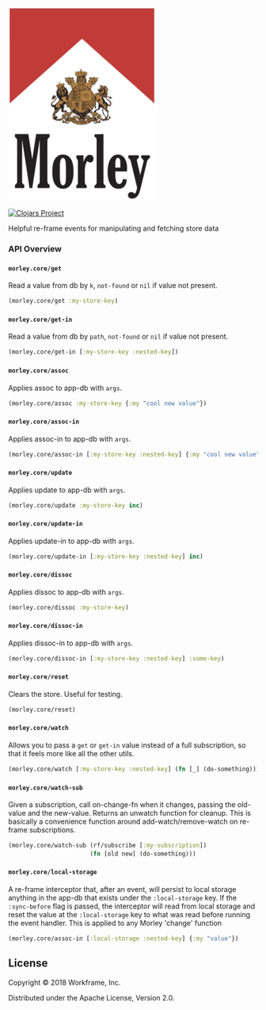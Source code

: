 <img src="https://raw.githubusercontent.com/workframers/morley/master/resources/morley.png" width="300">

[![Clojars Project](https://img.shields.io/clojars/v/com.workframe/morley.svg)](https://clojars.org/com.workframe/morley)

Helpful re-frame events for manipulating and fetching store data

### API Overview

#### `morley.core/get`

Read a value from db by `k`, `not-found` or `nil` if value not present.

```clojure
(morley.core/get :my-store-key)
```

#### `morley.core/get-in`

Read a value from db by `path`, `not-found` or `nil` if value not present.

```clojure
(morley.core/get-in [:my-store-key :nested-key])
```

#### `morley.core/assoc`

Applies assoc to app-db with `args`.

```clojure
(morley.core/assoc :my-store-key {:my "cool new value"})
```

#### `morley.core/assoc-in`

Applies assoc-in to app-db with `args`.

```clojure
(morley.core/assoc-in [:my-store-key :nested-key] {:my "cool new value"})
```

#### `morley.core/update`

Applies update to app-db with `args`.

```clojure
(morley.core/update :my-store-key inc)
```

#### `morley.core/update-in`

Applies update-in to app-db with `args`.

```clojure
(morley.core/update-in [:my-store-key :nested-key] inc)
```

#### `morley.core/dissoc`

Applies dissoc to app-db with `args`.

```clojure
(morley.core/dissoc :my-store-key)
```

#### `morley.core/dissoc-in`

Applies dissoc-in to app-db with `args`.

```clojure
(morley.core/dissoc-in [:my-store-key :nested-key] :some-key)
```

#### `morley.core/reset`

Clears the store. Useful for testing.

```clojure
(morley.core/reset)
```

#### `morley.core/watch`

Allows you to pass a `get` or `get-in` value instead of a full subscription, so that it feels more like all the other utils.

```clojure
(morley.core/watch [:my-store-key :nested-key] (fn [_] (do-something)))
```

#### `morley.core/watch-sub`

Given a subscription, call on-change-fn when it changes, passing the old-value and the new-value. Returns an unwatch function for cleanup. This is basically a convenience function around add-watch/remove-watch on re-frame subscriptions.

```clojure
(morley.core/watch-sub (rf/subscribe [:my-subscription])
                       (fn [old new] (do-something)))
```

#### `morley.core/local-storage`

A re-frame interceptor that, after an event, will persist to local storage anything in the app-db that exists under the `:local-storage` key. If the `:sync-before` flag is passed, the interceptor will read from local storage and reset the value at the `:local-storage` key to what was read before running the event handler. This is applied to any Morley 'change' function

```clojure
(morley.core/assoc-in [:local-storage :nested-key] {:my "value"})
```

## License

Copyright © 2018 Workframe, Inc.

Distributed under the Apache License, Version 2.0.
